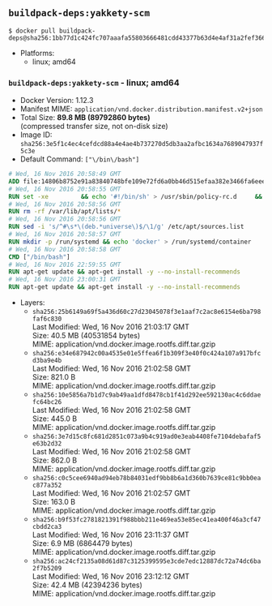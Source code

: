 ## `buildpack-deps:yakkety-scm`

```console
$ docker pull buildpack-deps@sha256:1bb77d1c424fc707aaafa55803666481cdd43377b63d4e4af31a2fef3664b68e
```

-	Platforms:
	-	linux; amd64

### `buildpack-deps:yakkety-scm` - linux; amd64

-	Docker Version: 1.12.3
-	Manifest MIME: `application/vnd.docker.distribution.manifest.v2+json`
-	Total Size: **89.8 MB (89792860 bytes)**  
	(compressed transfer size, not on-disk size)
-	Image ID: `sha256:3e5f1c4ec4cefdcd88a4e4ae4b737270d5db3aa2afbc1634a7689047937f5c3e`
-	Default Command: `["\/bin\/bash"]`

```dockerfile
# Wed, 16 Nov 2016 20:58:49 GMT
ADD file:14806b8752e91a83840748bfe109e72fd6a0bb46d515efaa382e3466fa6eeed7 in / 
# Wed, 16 Nov 2016 20:58:55 GMT
RUN set -xe 		&& echo '#!/bin/sh' > /usr/sbin/policy-rc.d 	&& echo 'exit 101' >> /usr/sbin/policy-rc.d 	&& chmod +x /usr/sbin/policy-rc.d 		&& dpkg-divert --local --rename --add /sbin/initctl 	&& cp -a /usr/sbin/policy-rc.d /sbin/initctl 	&& sed -i 's/^exit.*/exit 0/' /sbin/initctl 		&& echo 'force-unsafe-io' > /etc/dpkg/dpkg.cfg.d/docker-apt-speedup 		&& echo 'DPkg::Post-Invoke { "rm -f /var/cache/apt/archives/*.deb /var/cache/apt/archives/partial/*.deb /var/cache/apt/*.bin || true"; };' > /etc/apt/apt.conf.d/docker-clean 	&& echo 'APT::Update::Post-Invoke { "rm -f /var/cache/apt/archives/*.deb /var/cache/apt/archives/partial/*.deb /var/cache/apt/*.bin || true"; };' >> /etc/apt/apt.conf.d/docker-clean 	&& echo 'Dir::Cache::pkgcache ""; Dir::Cache::srcpkgcache "";' >> /etc/apt/apt.conf.d/docker-clean 		&& echo 'Acquire::Languages "none";' > /etc/apt/apt.conf.d/docker-no-languages 		&& echo 'Acquire::GzipIndexes "true"; Acquire::CompressionTypes::Order:: "gz";' > /etc/apt/apt.conf.d/docker-gzip-indexes 		&& echo 'Apt::AutoRemove::SuggestsImportant "false";' > /etc/apt/apt.conf.d/docker-autoremove-suggests
# Wed, 16 Nov 2016 20:58:56 GMT
RUN rm -rf /var/lib/apt/lists/*
# Wed, 16 Nov 2016 20:58:56 GMT
RUN sed -i 's/^#\s*\(deb.*universe\)$/\1/g' /etc/apt/sources.list
# Wed, 16 Nov 2016 20:58:57 GMT
RUN mkdir -p /run/systemd && echo 'docker' > /run/systemd/container
# Wed, 16 Nov 2016 20:58:58 GMT
CMD ["/bin/bash"]
# Wed, 16 Nov 2016 22:59:55 GMT
RUN apt-get update && apt-get install -y --no-install-recommends 		ca-certificates 		curl 		wget 	&& rm -rf /var/lib/apt/lists/*
# Wed, 16 Nov 2016 23:00:31 GMT
RUN apt-get update && apt-get install -y --no-install-recommends 		bzr 		git 		mercurial 		openssh-client 		subversion 				procps 	&& rm -rf /var/lib/apt/lists/*
```

-	Layers:
	-	`sha256:25b6149a69f5a436d60c27d23045078f3e1aaf7c2ac8e6154e6ba798faf6c830`  
		Last Modified: Wed, 16 Nov 2016 21:03:17 GMT  
		Size: 40.5 MB (40531854 bytes)  
		MIME: application/vnd.docker.image.rootfs.diff.tar.gzip
	-	`sha256:e34e687942c00a4535e01e5ffea6f1b309f3e40f0c424a107a917bfcd3ba9e4b`  
		Last Modified: Wed, 16 Nov 2016 21:02:58 GMT  
		Size: 821.0 B  
		MIME: application/vnd.docker.image.rootfs.diff.tar.gzip
	-	`sha256:10e5856a7b1d7c9ab49aa1dfd8478cb1f41d292ee592130ac4c6ddaefc64bc26`  
		Last Modified: Wed, 16 Nov 2016 21:02:58 GMT  
		Size: 445.0 B  
		MIME: application/vnd.docker.image.rootfs.diff.tar.gzip
	-	`sha256:3e7d15c8fc681d2851c073a9b4c919ad0e3eab4408fe7104debafaf5e63b2d32`  
		Last Modified: Wed, 16 Nov 2016 21:02:58 GMT  
		Size: 862.0 B  
		MIME: application/vnd.docker.image.rootfs.diff.tar.gzip
	-	`sha256:c0c5cee6940ad94eb78b84031edf9bb8b6a1d360b7639ce81c9bb0eac877a352`  
		Last Modified: Wed, 16 Nov 2016 21:02:57 GMT  
		Size: 163.0 B  
		MIME: application/vnd.docker.image.rootfs.diff.tar.gzip
	-	`sha256:b9f53fc2781821391f988bbb211e469ea53e85ec41ea400f46a3cf47cbdd2ca3`  
		Last Modified: Wed, 16 Nov 2016 23:11:37 GMT  
		Size: 6.9 MB (6864479 bytes)  
		MIME: application/vnd.docker.image.rootfs.diff.tar.gzip
	-	`sha256:ac24cf2135a08d61d87c3125399595e3cde7edc12887dc72a74dc6ba2f7b5209`  
		Last Modified: Wed, 16 Nov 2016 23:12:12 GMT  
		Size: 42.4 MB (42394236 bytes)  
		MIME: application/vnd.docker.image.rootfs.diff.tar.gzip

